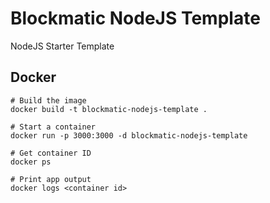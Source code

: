 # Blockmatic NodeJS Template

NodeJS Starter Template

## Docker

```
# Build the image
docker build -t blockmatic-nodejs-template .

# Start a container
docker run -p 3000:3000 -d blockmatic-nodejs-template

# Get container ID
docker ps

# Print app output
docker logs <container id>
```